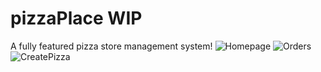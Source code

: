 # pizzaPlace WIP
A fully featured pizza store management system!
![Homepage](https://ibb.co/4tkCmSh)
![Orders](https://ibb.co/5YGD3cp)
![CreatePizza](https://ibb.co/5n57Qhy)

